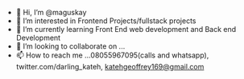 - 👋 Hi, I’m @maguskay
- 👀 I’m interested in Frontend Projects/fullstack projects
- 🌱 I’m currently learning Front End web development and Back end Development  
- 💞️ I’m looking to collaborate on ...
- 📫 How to reach me ...08055967095(calls and whatsapp), twitter.com/darling_kateh, katehgeoffrey169@gmail.com

<!---
maguskay/maguskay is a ✨ special ✨ repository because its `README.md` (this file) appears on your GitHub profile.
You can click the Preview link to take a look at your changes.
--->
